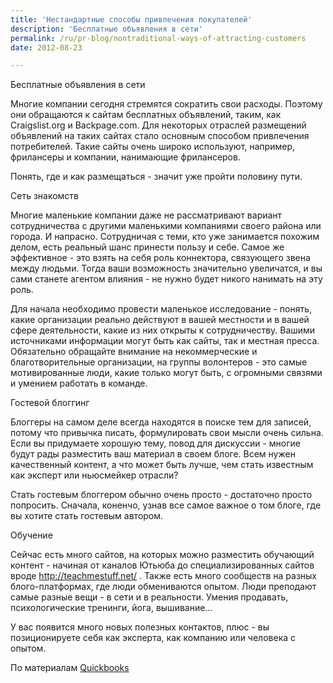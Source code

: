 ```yaml
---
title: 'Нестандартные способы привлечения покупателей'
description: 'Бесплатные объявления в сети'
permalink: /ru/pr-blog/nontraditional-ways-of-attracting-customers
date: 2012-08-23

---
```


Бесплатные объявления в сети

Многие компании сегодня стремятся сократить свои расходы. Поэтому они обращаются к сайтам бесплатных объявлений, таким, как  Craigslist.org и Backpage.com. Для некоторых отраслей размещений объявлений на таких сайтах стало основным способом привлечения потребителей. Такие сайты очень широко используют, например, фрилансеры и компании, нанимающие фрилансеров.

Понять, где и как размещаться - значит уже пройти половину пути.

Сеть знакомств

Многие маленькие компании даже не рассматривают вариант сотрудничества с другими маленькими компаниями своего района или города. И напрасно. Сотрудничая с теми, кто уже занимается похожим делом, есть реальный шанс принести пользу и себе. Самое же эффективное - это взять на себя роль коннектора, связующего звена между людьми. Тогда ваши возможность значительно увеличатся, и вы сами станете агентом влияния - не нужно будет никого нанимать на эту роль.

Для начала необходимо провести маленькое исследование - понять, какие организации реально действуют в вашей местности и в вашей сфере деятельности, какие из них открыты к сотрудничеству. Вашими источниками информации могут быть как сайты, так и местная пресса. Обязательно обращайте внимание на некоммерческие и благотворительные организации, на группы волонтеров - это самые мотивированные люди, какие только могут быть, с огромными связями и умением работать в команде.

Гостевой блоггинг

Блоггеры на самом деле всегда находятся в поиске тем для записей, потому что привычка писать, формулировать свои мысли очень сильна. Если вы придумаете хорошую тему, повод для дискуссии - многие будут рады разместить ваш материал в своем блоге. Всем нужен качественный контент, а  что может быть лучше, чем стать известным как эксперт или ньюсмейкер отрасли?

Стать гостевым блоггером обычно очень просто - достаточно просто попросить. Сначала, коненчо, узнав все самое важное о том блоге, где вы хотите стать гостевым автором.

Обучение

Сейчас есть много сайтов, на которых можно разместить обучающий контент - начиная от каналов Ютьюба до специализированных сайтов вроде http://teachmestuff.net/ . Также есть много сообществ на разных блого-платформах, где люди обмениваются опытом.  Люди преподают самые разные вещи  - в сети и в реальности. Умения продавать, психологические тренинги, йога, вышивание...

У вас появится много новых полезных контактов, плюс - вы позиционируете себя как эксперта, как компанию или человека с опытом.

По материалам <a href="http://quickbooks.intuit.com/product/marketing-tools/small-business-get-customers.jsp">Quickbooks</a>

